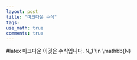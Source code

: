 ```yaml
---
layout: post
title: "마크다운 수식"
tags: 
use_math: true
comments: true
---
```

#latex 마크다운 
이것은 수식입니다.
N_1 \in \mathbb{N}
